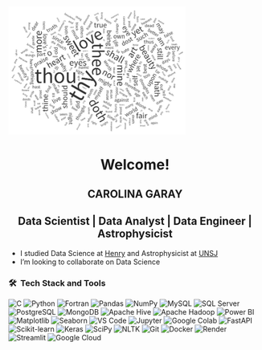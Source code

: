 <!-- NUBE -->
<picture> 
  <img alt="Data" src="soneto_shakespeare.jpeg" width="70%" > 
</picture>

<h1 align="center"> Welcome! </h1> 

<h2 align="center">
CAROLINA GARAY
</h2>

<h2 align="center">
Data Scientist | Data Analyst | Data Engineer | Astrophysicist
</h2>

- I studied Data Science at [Henry](https://www.soyhenry.com/) and Astrophysicist at [UNSJ](https://www.unsj.edu.ar/)
- I’m looking to collaborate on Data Science

### 🛠 &nbsp;Tech Stack and Tools
![C](https://img.shields.io/badge/C-00599C?style=flat&labelColor=00599C&logoColor=white)
 ![Python](https://img.shields.io/badge/-Python-3776AB?style=flat&logo=python&logoColor=white)
 ![Fortran](https://img.shields.io/badge/-Fortran-734F96?style=flat) 
 ![Pandas](https://img.shields.io/badge/-Pandas-150458?style=flat&logo=pandas&logoColor=white)
  ![NumPy](https://img.shields.io/badge/-NumPy-013243?style=flat&logo=numpy&logoColor=white)
  ![MySQL](https://img.shields.io/badge/-MySQL-4479A1?style=flat&logo=mysql&logoColor=white)
  ![SQL Server](https://img.shields.io/badge/Microsoft%20SQL%20Server-05122A?style=flat&logo=microsoft%20sql%20server)
![PostgreSQL](https://img.shields.io/badge/-PostgreSQL-336791?style=flat&logo=postgresql&logoColor=white)
 ![MongoDB](https://img.shields.io/badge/-MongoDB-47A248?style=flat&logo=mongodb&logoColor=white)
  ![Apache Hive](https://img.shields.io/badge/-Apache%20Hive-FDEE21?style=flat&logo=apache-hive&logoColor=black)
  ![Apache Hadoop](https://img.shields.io/badge/-Apache%20Hadoop-66CCFF?style=flat&logo=apache-hadoop&logoColor=black)
  ![Power BI](https://img.shields.io/badge/-Power%20BI-F2C811?style=flat&logo=power-bi&logoColor=black)
 ![Matplotlib](https://img.shields.io/badge/-Matplotlib-11557C?style=flat)
 ![Seaborn](https://img.shields.io/badge/-Seaborn-4C8CBF?style=flat&logo=python&logoColor=white)
  ![VS Code](https://img.shields.io/badge/-VS%20Code-007ACC?style=flat&logo=visual-studio-code&logoColor=white)
  ![Jupyter](https://img.shields.io/badge/-Jupyter-F37626?style=flat&logo=jupyter&logoColor=white)
 ![Google Colab](https://img.shields.io/badge/-Google%20Colab-F9AB00?style=flat&logo=google-colab&logoColor=white)
 ![FastAPI](https://img.shields.io/badge/-FastAPI-009688?style=flat&logo=fastapi&logoColor=white)
 ![Scikit-learn](https://img.shields.io/badge/-Scikit%20Learn-F7931E?style=flat&logo=scikit-learn&logoColor=white)
 ![Keras](https://img.shields.io/badge/-Keras-D00000?style=flat&logo=keras&logoColor=white)
![SciPy](https://img.shields.io/badge/-SciPy-8CAAE6?style=flat&logo=scipy&logoColor=white)
  ![NLTK](https://img.shields.io/badge/-NLTK-85EA2D?style=flat&logoColor=black)
  ![Git](https://img.shields.io/badge/-Git-F05032?style=flat&logo=git&logoColor=white)
 ![Docker](https://img.shields.io/badge/-Docker-2496ED?style=flat&logo=docker&logoColor=white)
  ![Render](https://img.shields.io/badge/-Render-46E3B7?style=flat&logo=render&logoColor=white)
  ![Streamlit](https://img.shields.io/badge/-Streamlit-FF4B4B?style=flat&logo=streamlit&logoColor=white)
  ![Google Cloud](https://img.shields.io/badge/Google%20Cloud-4285F4?style=flat&logo=google-cloud&logoColor=white)

  

